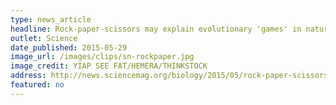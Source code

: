 ```yaml
---
type: news_article
headline: Rock-paper-scissors may explain evolutionary 'games' in nature
outlet: Science
date_published: 2015-05-29
image_url: /images/clips/sn-rockpaper.jpg
image_credit: YIAP SEE FAT/HEMERA/THINKSTOCK
address: http://news.sciencemag.org/biology/2015/05/rock-paper-scissors-may-explain-evolutionary-games-nature
featured: no
---
```


